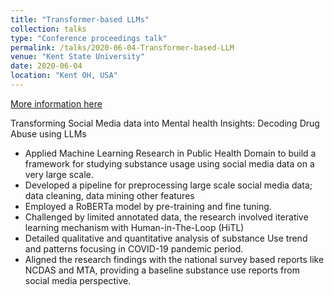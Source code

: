 ```yaml
---
title: "Transformer-based LLMs"
collection: talks
type: "Conference proceedings talk"
permalink: /talks/2020-06-04-Transformer-based-LLM
venue: "Kent State University"
date: 2020-06-04
location: "Kent OH, USA"
---
```


[More information here](http://exampleurl.com)

Transforming Social Media data into Mental health Insights: Decoding Drug Abuse using LLMs

- Applied Machine Learning Research in Public Health Domain to build a framework for studying substance usage using social media data on a very large scale.
- Developed a pipeline for preprocessing large scale social media data; data cleaning, data mining other features
- Employed a RoBERTa model by pre-training and fine tuning. 
- Challenged by limited annotated data, the research involved iterative learning mechanism with Human-in-The-Loop (HiTL) 
- Detailed qualitative and quantitative analysis of substance Use trend and patterns focusing in COVID-19 pandemic period.
- Aligned the research findings with the national survey based reports like NCDAS and MTA, providing a baseline substance use reports from social media perspective.  
